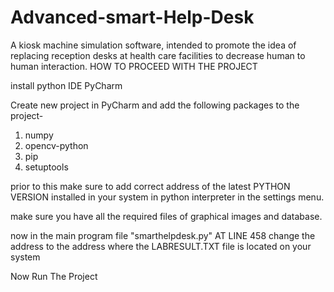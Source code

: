 # Advanced-smart-Help-Desk
A kiosk machine simulation software, intended to promote the idea of replacing reception desks at health care facilities to decrease human to human interaction.
HOW TO PROCEED WITH THE PROJECT

install python IDE PyCharm

Create new project in PyCharm and add the following packages to the project-
1. numpy 
2. opencv-python
3. pip
4. setuptools

prior to this make sure to add correct address of the latest PYTHON VERSION installed in your system in python interpreter in the settings menu.

make sure you have all the required files of graphical images and database.

now in the main program file "smarthelpdesk.py" AT LINE 458 
change the address to the address where the LABRESULT.TXT file is located on your system

Now Run The Project
